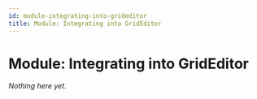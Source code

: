 ```yaml
---
id: module-integrating-into-grideditor
title: Module: Integrating into GridEditor
---
```


# Module: Integrating into GridEditor

*Nothing here yet.*
